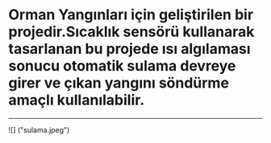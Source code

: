 
<h1>Orman Yangınları için geliştirilen bir projedir.Sıcaklık sensörü kullanarak tasarlanan bu projede ısı algılaması sonucu otomatik sulama devreye girer ve çıkan yangını söndürme amaçlı kullanılabilir.</h1>
<hr></hr>

![] ("sulama.jpeg")
